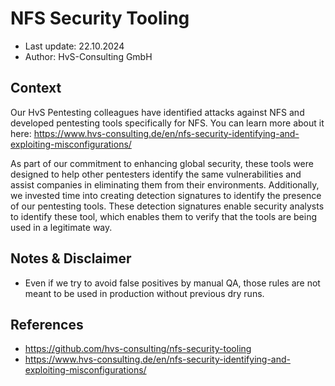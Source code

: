 # NFS Security Tooling

- Last update: 22.10.2024
- Author: HvS-Consulting GmbH

## Context
Our HvS Pentesting colleagues have identified attacks against NFS and developed pentesting tools specifically for NFS. You can learn more about it here:
https://www.hvs-consulting.de/en/nfs-security-identifying-and-exploiting-misconfigurations/

As part of our commitment to enhancing global security, these tools were designed to help other pentesters identify the same vulnerabilities and assist companies in eliminating them from their environments. Additionally, we invested time into creating detection signatures to identify the presence of our pentesting tools. These detection signatures enable security analysts to identify these tool, which enables them to verify that the tools are being used in a legitimate way.


## Notes & Disclaimer
- Even if we try to avoid false positives by manual QA, those rules are not meant to be used in production without previous dry runs.

## References
- https://github.com/hvs-consulting/nfs-security-tooling
- https://www.hvs-consulting.de/en/nfs-security-identifying-and-exploiting-misconfigurations/
